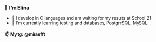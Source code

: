 ### 👋 I’m Elina
- 💞️ I develop in C languages ​​and am waiting for my results at School 21
- 🌱 I'm currently learning testing and databases, PostgreSQL, MySQL

#### 📫 My tg: @miraefft
